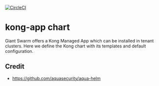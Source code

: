 [![CircleCI](https://circleci.com/gh/giantswarm/kong-app.svg?style=shield)](https://circleci.com/gh/giantswarm/kong-app)

# kong-app chart

Giant Swarm offers a Kong Managed App which can be installed in tenant clusters.
Here we define the Kong chart with its templates and default configuration.

## Credit

* https://github.com/aquasecurity/aqua-helm

